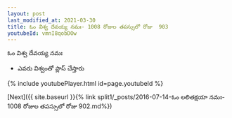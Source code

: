 ```yaml
---
layout: post
last_modified_at: 2021-03-30
title: ఓం విశ్వ దేవయ్య నమః- 1008 రోజుల తపస్సులో రోజు  903
youtubeId: vmnI8qobDOw
---
```

 
 
 ఓం విశ్వ దేవయ్య నమః  
 
 -  ఎవరు విశ్వంతో ప్లాస్ చేస్తారు 
 
  
 
  
 
 
 
 
 
 


{% include youtubePlayer.html id=page.youtubeId %}
 
[Next]({{ site.baseurl }}{% link  split1/_posts/2016-07-14-ఓం లలితక్షయా నమః- 1008 రోజుల తపస్సులో రోజు  902.md%})
 
